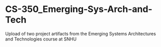 # CS-350_Emerging-Sys-Arch-and-Tech
Upload of two project artifacts from the Emerging Systems Architectures and Technologies course at SNHU
